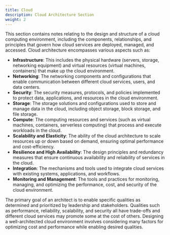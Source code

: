 ```yaml
---
title: Cloud
description: Cloud Architecture Section
weight: 2
---
```


This section contains notes relating to the design and structure of a cloud computing environment, including the components, relationships, and principles that govern how cloud services are deployed, managed, and accessed. Cloud architecture encompasses various aspects such as:
- **Infrastructure**: This includes the physical hardware (servers, storage, networking equipment) and virtual resources (virtual machines, containers) that make up the cloud environment.
- **Networking**: The networking components and configurations that enable communication between different cloud services, users, and data centers.
- **Security**: The security measures, protocols, and policies implemented to protect data, applications, and resources in the cloud environment.
- **Storage**: The storage solutions and configurations used to store and manage data in the cloud, including object storage, block storage, and file storage.
- **Compute**: The computing resources and services (such as virtual machines, containers, serverless computing) that process and execute workloads in the cloud.
- **Scalability and Elasticity**: The ability of the cloud architecture to scale resources up or down based on demand, ensuring optimal performance and cost-efficiency.
- **Resilience and High Availability**: The design principles and redundancy measures that ensure continuous availability and reliability of services in the cloud.
- **Integration**: The mechanisms and tools used to integrate cloud services with existing systems, applications, and workflows.
- **Monitoring and Management**: The tools and practices for monitoring, managing, and optimizing the performance, cost, and security of the cloud environment.

The primary goal of an architect is to enable specific qualities as determined and prioritized by leadership and stakeholders. Qualities such as performance, reliability, scalability, and security all have trade-offs and different cloud services may promote some at the cost of others. Designing a well-architected cloud environment involves considering many factors for optimizing cost and performance while enabling desired qualities.